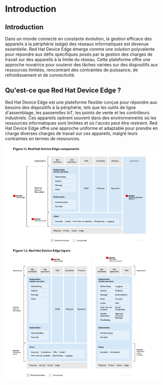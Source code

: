 # Introduction
## Introduction

Dans un monde connecté en constante évolution, la gestion efficace des appareils à la périphérie (edge) des réseaux informatiques est devenue essentielle. Red Hat Device Edge émerge comme une solution polyvalente pour répondre aux défis spécifiques posés par la gestion des charges de travail sur des appareils à la limite du réseau. Cette plateforme offre une approche novatrice pour soutenir des tâches variées sur des dispositifs aux ressources limitées, rencontrant des contraintes de puissance, de refroidissement et de connectivité.

## Qu'est-ce que Red Hat Device Edge ?

Red Hat Device Edge est une plateforme flexible conçue pour répondre aux besoins des dispositifs à la périphérie, tels que les outils de ligne d'assemblage, les passerelles IoT, les points de vente et les contrôleurs industriels. Ces appareils opèrent souvent dans des environnements où les ressources informatiques sont limitées et où l'accès peut être restreint. Red Hat Device Edge offre une approche uniforme et adaptable pour prendre en charge diverses charges de travail sur ces appareils, malgré leurs contraintes en termes de ressources.

![Archi](../images/archi-edge.png)
